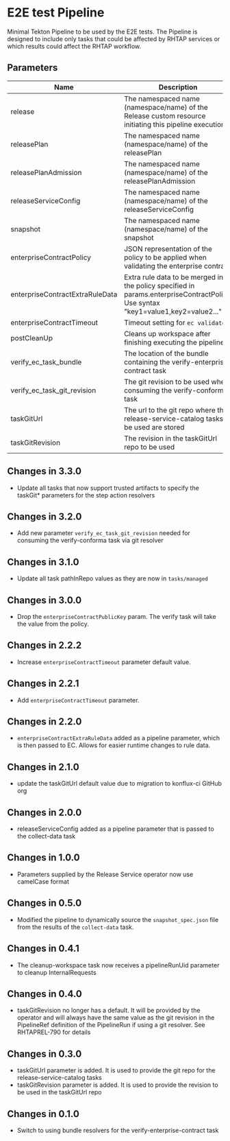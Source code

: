 # E2E test Pipeline

Minimal Tekton Pipeline to be used by the E2E tests. The Pipeline is designed to include only tasks that could be
affected by RHTAP services or which results could affect the RHTAP workflow.

## Parameters

| Name                            | Description                                                                                                                        | Optional | Default value                                             |
|---------------------------------|------------------------------------------------------------------------------------------------------------------------------------|----------|-----------------------------------------------------------|
| release                         | The namespaced name (namespace/name) of the Release custom resource initiating this pipeline execution                             | No       | -                                                         |
| releasePlan                     | The namespaced name (namespace/name) of the releasePlan                                                                            | No       | -                                                         |
| releasePlanAdmission            | The namespaced name (namespace/name) of the releasePlanAdmission                                                                   | No       | -                                                         |
| releaseServiceConfig            | The namespaced name (namespace/name) of the releaseServiceConfig                                                                   | No       | -                                                         |
| snapshot                        | The namespaced name (namespace/name) of the snapshot                                                                               | No       | -                                                         |
| enterpriseContractPolicy        | JSON representation of the policy to be applied when validating the enterprise contract                                            | No       | -                                                         |
| enterpriseContractExtraRuleData | Extra rule data to be merged into the policy specified in params.enterpriseContractPolicy. Use syntax "key1=value1,key2=value2..." | Yes      | pipeline_intention=release                                |
| enterpriseContractTimeout       | Timeout setting for `ec validate`                                                                                                  | Yes      | 40m0s                                                     |
| postCleanUp                     | Cleans up workspace after finishing executing the pipeline                                                                         | Yes      | true                                                      |
| verify_ec_task_bundle           | The location of the bundle containing the verify-enterprise-contract task                                                          | No       | -                                                         |
| verify_ec_task_git_revision     | The git revision to be used when consuming the verify-conforma task                                                                | No       | -                                                         |
| taskGitUrl                      | The url to the git repo where the release-service-catalog tasks to be used are stored                                              | No        | "" |
| taskGitRevision                 | The revision in the taskGitUrl repo to be used                                                                                     | No       | -                                                         |

## Changes in 3.3.0
* Update all tasks that now support trusted artifacts to specify the taskGit* parameters for the step action resolvers

## Changes in 3.2.0
* Add new parameter `verify_ec_task_git_revision` needed for consuming the verify-conforma task
  via git resolver

## Changes in 3.1.0
* Update all task pathInRepo values as they are now in `tasks/managed`

## Changes in 3.0.0
* Drop the `enterpriseContractPublicKey` param. The verify task will take the value from the policy.

## Changes in 2.2.2
* Increase `enterpriseContractTimeout` parameter default value.

## Changes in 2.2.1
* Add `enterpriseContractTimeout` parameter.

## Changes in 2.2.0
* `enterpriseContractExtraRuleData` added as a pipeline parameter, which is
  then passed to EC. Allows for easier runtime changes to rule data.

## Changes in 2.1.0
* update the taskGitUrl default value due to migration
  to konflux-ci GitHub org

## Changes in 2.0.0
* releaseServiceConfig added as a pipeline parameter that is passed to the collect-data task

## Changes in 1.0.0
* Parameters supplied by the Release Service operator now use camelCase format

## Changes in 0.5.0
* Modified the pipeline to dynamically source the `snapshot_spec.json`
  file from the results of the `collect-data` task.

## Changes in 0.4.1
* The cleanup-workspace task now receives a pipelineRunUid parameter to cleanup InternalRequests

## Changes in 0.4.0
* taskGitRevision no longer has a default. It will be provided by the operator and will always have the same value as
  the git revision in the PipelineRef definition of the PipelineRun if using a git resolver. See RHTAPREL-790 for details

## Changes in 0.3.0
* taskGitUrl parameter is added. It is used to provide the git repo for the release-service-catalog tasks
* taskGitRevision parameter is added. It is used to provide the revision to be used in the taskGitUrl repo

## Changes in 0.1.0
* Switch to using bundle resolvers for the verify-enterprise-contract task

